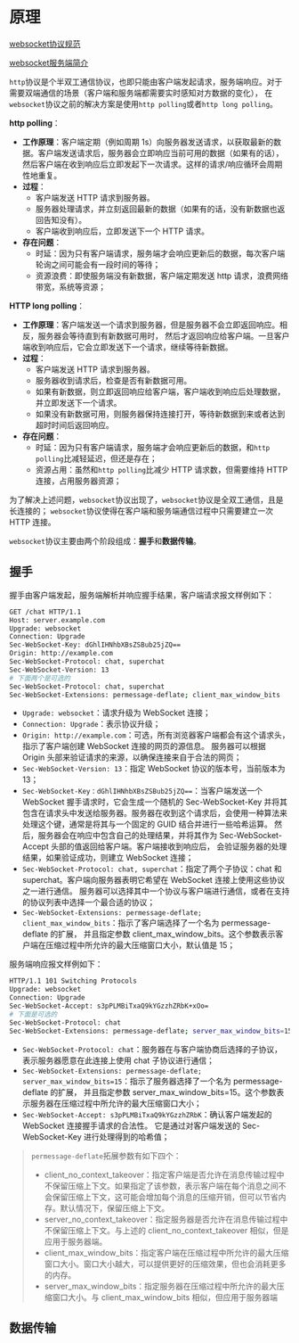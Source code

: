 # 原理
[websocket协议规范](https://www.rfc-editor.org/rfc/rfc6455#page-37)

[websocket服务端简介](https://developer.mozilla.org/zh-CN/docs/Web/API/WebSockets_API/Writing_WebSocket_servers)

`http`协议是个半双工通信协议，也即只能由客户端发起请求，服务端响应。对于需要双端通信的场景（客户端和服务端都需要实时感知对方数据的变化），
在`websocket`协议之前的解决方案是使用`http polling`或者`http long polling`。

**http polling**：
+ **工作原理**：客户端定期（例如周期 1s）向服务器发送请求，以获取最新的数据。客户端发送请求后，服务器会立即响应当前可用的数据（如果有的话），
然后客户端在收到响应后立即发起下一次请求。这样的请求/响应循环会周期性地重复。
+ **过程**：
  + 客户端发送 HTTP 请求到服务器。
  + 服务器处理请求，并立刻返回最新的数据（如果有的话，没有新数据也返回告知没有）。
  + 客户端收到响应后，立即发送下一个 HTTP 请求。
+ **存在问题**：
  + 时延：因为只有客户端请求，服务端才会响应更新后的数据，每次客户端轮询之间可能会有一段时间的等待；
  + 资源浪费：即使服务端没有新数据，客户端定期发送 http 请求，浪费网络带宽，系统等资源；

**HTTP long polling**：
+ **工作原理**：客户端发送一个请求到服务器，但是服务器不会立即返回响应。相反，服务器会等待直到有新数据可用时，
然后才返回响应给客户端。一旦客户端收到响应后，它会立即发送下一个请求，继续等待新数据。
+ **过程**：
  + 客户端发送 HTTP 请求到服务器。
  + 服务器收到请求后，检查是否有新数据可用。
  + 如果有新数据，则立即返回响应给客户端，客户端收到响应后处理数据，并立即发送下一个请求。
  + 如果没有新数据可用，则服务器保持连接打开，等待新数据到来或者达到超时时间后返回响应。
+ **存在问题**：
  + 时延：因为只有客户端请求，服务端才会响应更新后的数据，和`http polling`比减轻延迟，但还是存在；
  + 资源占用：虽然和`http polling`比减少 HTTP 请求数，但需要维持 HTTP 连接，占用服务器资源；

为了解决上述问题，`websocket`协议出现了，`websocket`协议是全双工通信，且是长连接的；
`websocket`协议使得在客户端和服务端通信过程中只需要建立一次 HTTP 连接。

`websocket`协议主要由两个阶段组成：**握手**和**数据传输**。
## 握手
握手由客户端发起，服务端解析并响应握手结果，客户端请求报文样例如下：
```bash
GET /chat HTTP/1.1
Host: server.example.com
Upgrade: websocket
Connection: Upgrade
Sec-WebSocket-Key: dGhlIHNhbXBsZSBub25jZQ==
Origin: http://example.com
Sec-WebSocket-Protocol: chat, superchat
Sec-WebSocket-Version: 13
# 下面两个是可选的
Sec-WebSocket-Protocol: chat, superchat
Sec-WebSocket-Extensions: permessage-deflate; client_max_window_bits
```
+ `Upgrade: websocket`：请求升级为 WebSocket 连接；
+ `Connection: Upgrade`：表示协议升级；
+ `Origin: http://example.com`：可选，所有浏览器客户端都会有这个请求头，指示了客户端创建 WebSocket 连接的网页的源信息。
服务器可以根据 Origin 头部来验证请求的来源，以确保连接来自于合法的网页；
+ `Sec-WebSocket-Version: 13`：指定 WebSocket 协议的版本号，当前版本为 13；
+ `Sec-WebSocket-Key：dGhlIHNhbXBsZSBub25jZQ==`：当客户端发送一个 WebSocket 握手请求时，它会生成一个随机的 Sec-WebSocket-Key
并将其包含在请求头中发送给服务器。服务器在收到这个请求后，会使用一种算法来处理这个键，通常是将其与一个固定的 GUID 结合并进行一些哈希运算。
然后，服务器会在响应中包含自己的处理结果，并将其作为 Sec-WebSocket-Accept 头部的值返回给客户端。客户端接收到响应后，
会验证服务器的处理结果，如果验证成功，则建立 WebSocket 连接；
+ `Sec-WebSocket-Protocol: chat, superchat`：指定了两个子协议：chat 和 superchat。客户端向服务器表明它希望在 WebSocket 连接上使用这些协议之一进行通信。
服务器可以选择其中一个协议与客户端进行通信，或者在支持的协议列表中选择一个最合适的协议；
+ `Sec-WebSocket-Extensions: permessage-deflate; client_max_window_bits`：指示了客户端选择了一个名为 permessage-deflate 的扩展，
并且指定参数 client_max_window_bits。这个参数表示客户端在压缩过程中所允许的最大压缩窗口大小，默认值是 15；

服务端响应报文样例如下：
```bash
HTTP/1.1 101 Switching Protocols
Upgrade: websocket
Connection: Upgrade
Sec-WebSocket-Accept: s3pPLMBiTxaQ9kYGzzhZRbK+xOo=
# 下面是可选的
Sec-WebSocket-Protocol: chat
Sec-WebSocket-Extensions: permessage-deflate; server_max_window_bits=15
```
+ `Sec-WebSocket-Protocol: chat`：服务器在与客户端协商后选择的子协议，表示服务器愿意在此连接上使用 chat 子协议进行通信；
+ `Sec-WebSocket-Extensions: permessage-deflate; server_max_window_bits=15`：指示了服务器选择了一个名为 permessage-deflate 的扩展，
并且指定参数 server_max_window_bits=15。这个参数表示服务器在压缩过程中所允许的最大压缩窗口大小；
+ `Sec-WebSocket-Accept: s3pPLMBiTxaQ9kYGzzhZRbK`：确认客户端发起的 WebSocket 连接握手请求的合法性。
它是通过对客户端发送的 Sec-WebSocket-Key 进行处理得到的哈希值；

> `permessage-deflate`拓展参数有如下四个：
>   + client_no_context_takeover：指定客户端是否允许在消息传输过程中不保留压缩上下文。如果指定了该参数，表示客户端在每个消息之间不会保留压缩上下文，这可能会增加每个消息的压缩开销，但可以节省内存。默认情况下，保留压缩上下文。
>   + server_no_context_takeover：指定服务器是否允许在消息传输过程中不保留压缩上下文。与上述的 client_no_context_takeover 相似，但是应用于服务器端。
>   + client_max_window_bits：指定客户端在压缩过程中所允许的最大压缩窗口大小。窗口大小越大，可以提供更好的压缩效果，但也会消耗更多的内存。
>   + server_max_window_bits：指定服务器在压缩过程中所允许的最大压缩窗口大小。与 client_max_window_bits 相似，但应用于服务器端

## 数据传输
